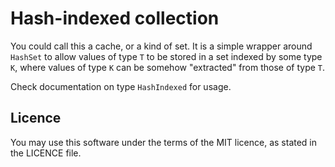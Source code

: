 Hash-indexed collection
==============

You could call this a cache, or a kind of set. It is a simple wrapper around
`HashSet` to allow values of type `T` to be stored in a set indexed by some
type `K`, where values of type `K` can be somehow "extracted" from those of
type `T`.

Check documentation on type `HashIndexed` for usage.


Licence
--------

You may use this software under the terms of the MIT licence, as stated in the
LICENCE file.
